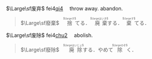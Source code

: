 <span lang=zh>

$\Large\sf废弃$ fei4[qi4]() 　throw away. abandon.   
>$\Large\sf廢棄$　<span lang=ja><ruby>捨<rt>$\largeす$</rt>てる．</ruby><ruby lang=ja> 廃棄<rt>$\largeはいき$</rt>する．</ruby><ruby lang=ja>棄<rt>$\largeす$</rt>てる．</ruby>


$\Large\sf废除$ fei4[chu2]() 　abolish.
>$\Large\sf廢除$　<span lang=ja><ruby> 廃除<rt>$\largeはいじょ$</rt>する．</ruby>やめて<ruby lang=ja>除<rt>$\largeのぞ$</rt>く．</ruby>  </span>  


